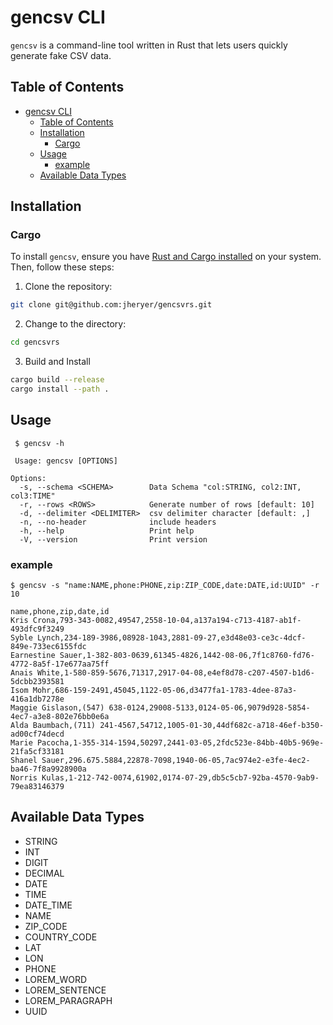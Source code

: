 # gencsv CLI
`gencsv` is a command-line tool written in Rust that lets users quickly generate fake CSV data. 
## Table of Contents

- [gencsv CLI](#gencsv-cli)
  - [Table of Contents](#table-of-contents)
  - [Installation](#installation)
    - [Cargo](#cargo)
  - [Usage](#usage)
    - [example](#example)
  - [Available Data Types](#available-data-types)



## Installation


### Cargo

To install `gencsv`, ensure you have [Rust and Cargo installed](https://www.rust-lang.org/tools/install) on your system. Then, follow these steps:

1. Clone the repository:

```sh
git clone git@github.com:jheryer/gencsvrs.git
```

2. Change to the  directory:
```sh
cd gencsvrs
```
3. Build and Install
```sh
cargo build --release
cargo install --path .
```

## Usage
```
 $ gencsv -h

 Usage: gencsv [OPTIONS]

Options:
  -s, --schema <SCHEMA>        Data Schema "col:STRING, col2:INT, col3:TIME"
  -r, --rows <ROWS>            Generate number of rows [default: 10]
  -d, --delimiter <DELIMITER>  csv delimiter character [default: ,]
  -n, --no-header              include headers
  -h, --help                   Print help
  -V, --version                Print version
```

### example
```
$ gencsv -s "name:NAME,phone:PHONE,zip:ZIP_CODE,date:DATE,id:UUID" -r 10

name,phone,zip,date,id
Kris Crona,793-343-0082,49547,2558-10-04,a137a194-c713-4187-ab1f-493dfc9f3249
Syble Lynch,234-189-3986,08928-1043,2881-09-27,e3d48e03-ce3c-4dcf-849e-733ec6155fdc
Earnestine Sauer,1-382-803-0639,61345-4826,1442-08-06,7f1c8760-fd76-4772-8a5f-17e677aa75ff
Anais White,1-580-859-5676,71317,2917-04-08,e4ef8d78-c207-4507-b1d6-5dcbb2393581
Isom Mohr,686-159-2491,45045,1122-05-06,d3477fa1-1783-4dee-87a3-416a1db7278e
Maggie Gislason,(547) 638-0124,29008-5133,0124-05-06,9079d928-5854-4ec7-a3e8-802e76bb0e6a
Alda Baumbach,(711) 241-4567,54712,1005-01-30,44df682c-a718-46ef-b350-ad00cf74decd
Marie Pacocha,1-355-314-1594,50297,2441-03-05,2fdc523e-84bb-40b5-969e-21fa5cf33181
Shanel Sauer,296.675.5884,22878-7098,1940-06-05,7ac974e2-e3fe-4ec2-ba46-7f8a9928900a
Norris Kulas,1-212-742-0074,61902,0174-07-29,db5c5cb7-92ba-4570-9ab9-79ea83146379
```

## Available Data Types

* STRING
* INT
* DIGIT
* DECIMAL
* DATE
* TIME
* DATE_TIME
* NAME
* ZIP_CODE
* COUNTRY_CODE
* LAT
* LON
* PHONE
* LOREM_WORD
* LOREM_SENTENCE
* LOREM_PARAGRAPH
* UUID